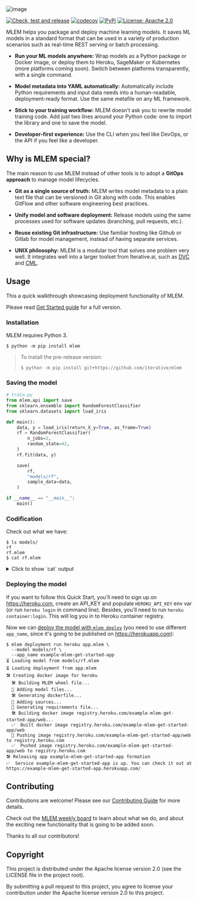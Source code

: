 ![image](https://user-images.githubusercontent.com/6797716/165590476-994d4d93-8e98-4afb-b5f8-6f42b9d56efc.png)




[![Check, test and release](https://github.com/iterative/mlem/actions/workflows/check-test-release.yml/badge.svg)](https://github.com/iterative/mlem/actions/workflows/check-test-release.yml)
[![codecov](https://codecov.io/gh/iterative/mlem/branch/main/graph/badge.svg?token=WHU4OAB6O2)](https://codecov.io/gh/iterative/mlem)
[![PyPi](https://img.shields.io/pypi/v/mlem.svg?label=pip&logo=PyPI&logoColor=white)](https://pypi.org/project/mlem)
[![License: Apache 2.0](https://img.shields.io/github/license/iterative/mlem)](https://github.com/iterative/mlem/blob/master/LICENSE)
<!-- [![Maintainability](https://codeclimate.com/github/iterative/mlem/badges/gpa.svg)](https://codeclimate.com/github/iterative/mlem) -->

MLEM helps you package and deploy machine learning models.
It saves ML models in a standard format that can be used in a variety of production scenarios such as real-time REST serving or batch processing.

- **Run your ML models anywhere:**
  Wrap models as a Python package or Docker Image, or deploy them to Heroku, SageMaker or Kubernetes (more platforms coming soon).
  Switch between platforms transparently, with a single command.

- **Model metadata into YAML automatically:**
  Automatically include Python requirements and input data needs into a human-readable, deployment-ready format.
  Use the same metafile on any ML framework.

- **Stick to your training workflow:**
  MLEM doesn't ask you to rewrite model training code.
  Add just two lines around your Python code: one to import the library and one to save the model.

- **Developer-first experience:**
  Use the CLI when you feel like DevOps, or the API if you feel like a developer.

## Why is MLEM special?

The main reason to use MLEM instead of other tools is to adopt a **GitOps approach** to manage model lifecycles.

- **Git as a single source of truth:**
  MLEM writes model metadata to a plain text file that can be versioned in Git along with code.
  This enables GitFlow and other software engineering best practices.

- **Unify model and software deployment:**
  Release models using the same processes used for software updates (branching, pull requests, etc.).

- **Reuse existing Git infrastructure:**
  Use familiar hosting like Github or Gitlab for model management, instead of having separate services.

- **UNIX philosophy:**
  MLEM is a modular tool that solves one problem very well.
  It integrates well into a larger toolset from Iterative.ai, such as [DVC](https://dvc.org/) and [CML](https://cml.dev/).

## Usage

This a quick walkthrough showcasing deployment functionality of MLEM.

Please read [Get Started guide](https://mlem.ai/doc/get-started) for a full version.

### Installation

MLEM requires Python 3.

```console
$ python -m pip install mlem
```

> To install the pre-release version:
>
> ```console
> $ python -m pip install git+https://github.com/iterative/mlem
> ```

### Saving the model

```python
# train.py
from mlem.api import save
from sklearn.ensemble import RandomForestClassifier
from sklearn.datasets import load_iris

def main():
    data, y = load_iris(return_X_y=True, as_frame=True)
    rf = RandomForestClassifier(
        n_jobs=2,
        random_state=42,
    )
    rf.fit(data, y)

    save(
        rf,
        "models/rf",
        sample_data=data,
    )

if __name__ == "__main__":
    main()
```

### Codification

Check out what we have:

```shell
$ ls models/
rf
rf.mlem
$ cat rf.mlem
```
<details>
  <summary> Click to show `cat` output</summary>

```yaml
artifacts:
  data:
    hash: ea4f1bf769414fdacc2075ef9de73be5
    size: 163651
    uri: rf
model_type:
  methods:
    predict:
      args:
      - name: data
        type_:
          columns:
          - sepal length (cm)
          - sepal width (cm)
          - petal length (cm)
          - petal width (cm)
          dtypes:
          - float64
          - float64
          - float64
          - float64
          index_cols: []
          type: dataframe
      name: predict
      returns:
        dtype: int64
        shape:
        - null
        type: ndarray
    predict_proba:
      args:
      - name: data
        type_:
          columns:
          - sepal length (cm)
          - sepal width (cm)
          - petal length (cm)
          - petal width (cm)
          dtypes:
          - float64
          - float64
          - float64
          - float64
          index_cols: []
          type: dataframe
      name: predict_proba
      returns:
        dtype: float64
        shape:
        - null
        - 3
        type: ndarray
  type: sklearn
object_type: model
requirements:
- module: sklearn
  version: 1.0.2
- module: pandas
  version: 1.4.1
- module: numpy
  version: 1.22.3
```
</details>

### Deploying the model

If you want to follow this Quick Start, you'll need to sign up on https://heroku.com,
create an API_KEY and populate `HEROKU_API_KEY` env var (or run `heroku login` in command line).
Besides, you'll need to run `heroku container:login`. This will log you in to Heroku
container registry.

Now we can [deploy the model with `mlem deploy`](https://mlem.ai/doc/get-started/deploying)
(you need to use different `app_name`, since it's going to be published on https://herokuapp.com):

```shell
$ mlem deployment run heroku app.mlem \
  --model models/rf \
  --app_name example-mlem-get-started-app
⏳️ Loading model from models/rf.mlem
⏳️ Loading deployment from app.mlem
🛠 Creating docker image for heroku
  🛠 Building MLEM wheel file...
  💼 Adding model files...
  🛠 Generating dockerfile...
  💼 Adding sources...
  💼 Generating requirements file...
  🛠 Building docker image registry.heroku.com/example-mlem-get-started-app/web...
  ✅  Built docker image registry.heroku.com/example-mlem-get-started-app/web
  🔼 Pushing image registry.heroku.com/example-mlem-get-started-app/web to registry.heroku.com
  ✅  Pushed image registry.heroku.com/example-mlem-get-started-app/web to registry.heroku.com
🛠 Releasing app example-mlem-get-started-app formation
✅  Service example-mlem-get-started-app is up. You can check it out at https://example-mlem-get-started-app.herokuapp.com/
```

## Contributing

Contributions are welcome! Please see our [Contributing Guide](https://mlem.ai/doc/contributing/core)
for more details.

Check out the [MLEM weekly board](https://github.com/orgs/iterative/projects/322/views/4)
to learn about what we do, and about the exciting new functionality that is going to be added soon.

Thanks to all our contributors!

## Copyright

This project is distributed under the Apache license version 2.0 (see the LICENSE file in the project root).

By submitting a pull request to this project, you agree to license your contribution under the Apache license version 2.0 to this project.
